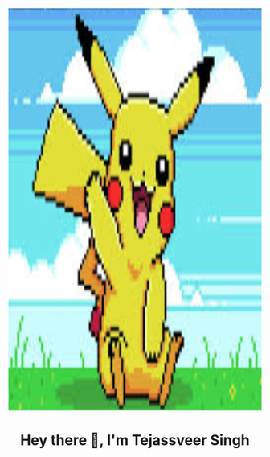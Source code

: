<img src="https://github.com/Tejassveer08/Tejassveer08/blob/main/image_2024-12-08_090130418.png" width="1000" height="800" />
<h1 align="center">Hey there 👋, I'm Tejassveer Singh</h1>


